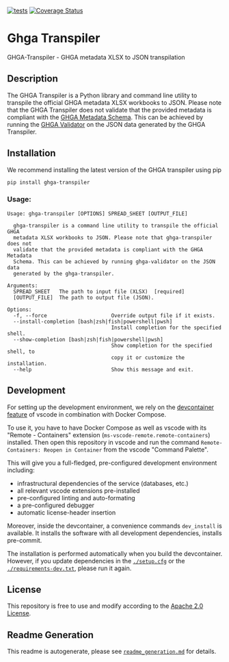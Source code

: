 
[![tests](https://github.com/ghga-de/ghga-transpiler/actions/workflows/unit_and_int_tests.yaml/badge.svg)](https://github.com/ghga-de/ghga-transpiler/actions/workflows/unit_and_int_tests.yaml)
[![Coverage Status](https://coveralls.io/repos/github/ghga-de/ghga-transpiler/badge.svg?branch=main)](https://coveralls.io/github/ghga-de/ghga-transpiler?branch=main)

# Ghga Transpiler

GHGA-Transpiler - GHGA metadata XLSX to JSON transpilation

## Description

The GHGA Transpiler is a Python library and command line utility to transpile the official GHGA metadata XLSX workbooks to JSON. Please note that the GHGA Transpiler does not validate that the provided metadata is compliant with the [GHGA Metadata Schema](https://github.com/ghga-de/ghga-metadata-schema). This can be achieved by running the [GHGA Validator](https://github.com/ghga-de/ghga-validator/) on the JSON data generated by the GHGA Transpiler.


## Installation
We recommend installing the latest version of the GHGA transpiler using pip

```
pip install ghga-transpiler
```

### Usage:

```
Usage: ghga-transpiler [OPTIONS] SPREAD_SHEET [OUTPUT_FILE]

  ghga-transpiler is a command line utility to transpile the official GHGA
  metadata XLSX workbooks to JSON. Please note that ghga-transpiler does not
  validate that the provided metadata is compliant with the GHGA Metadata
  Schema. This can be achieved by running ghga-validator on the JSON data
  generated by the ghga-transpiler.

Arguments:
  SPREAD_SHEET   The path to input file (XLSX)  [required]
  [OUTPUT_FILE]  The path to output file (JSON).

Options:
  -f, --force                     Override output file if it exists.
  --install-completion [bash|zsh|fish|powershell|pwsh]
                                  Install completion for the specified shell.
  --show-completion [bash|zsh|fish|powershell|pwsh]
                                  Show completion for the specified shell, to
                                  copy it or customize the installation.
  --help                          Show this message and exit.
```
## Development
For setting up the development environment, we rely on the
[devcontainer feature](https://code.visualstudio.com/docs/remote/containers) of vscode
in combination with Docker Compose.

To use it, you have to have Docker Compose as well as vscode with its "Remote - Containers"
extension (`ms-vscode-remote.remote-containers`) installed.
Then open this repository in vscode and run the command
`Remote-Containers: Reopen in Container` from the vscode "Command Palette".

This will give you a full-fledged, pre-configured development environment including:
- infrastructural dependencies of the service (databases, etc.)
- all relevant vscode extensions pre-installed
- pre-configured linting and auto-formating
- a pre-configured debugger
- automatic license-header insertion

Moreover, inside the devcontainer, a convenience commands `dev_install` is available.
It installs the software with all development dependencies, installs pre-commit.

The installation is performed automatically when you build the devcontainer. However,
if you update dependencies in the [`./setup.cfg`](./setup.cfg) or the
[`./requirements-dev.txt`](./requirements-dev.txt), please run it again.

## License
This repository is free to use and modify according to the
[Apache 2.0 License](./LICENSE).

## Readme Generation
This readme is autogenerate, please see [`readme_generation.md`](./readme_generation.md)
for details.
